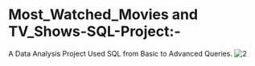 # Most_Watched_Movies and TV_Shows-SQL-Project:-
A Data Analysis Project Used SQL from Basic to Advanced Queries.
![2](https://github.com/user-attachments/assets/8588410b-2a77-4da2-8599-b37c4cba9f5e)
